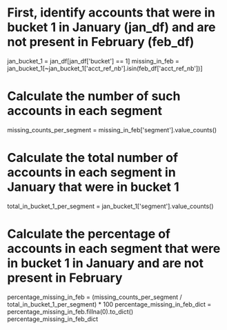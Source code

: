 # First, identify accounts that were in bucket 1 in January (jan_df) and are not present in February (feb_df)
jan_bucket_1 = jan_df[jan_df['bucket'] == 1]
missing_in_feb = jan_bucket_1[~jan_bucket_1['acct_ref_nb'].isin(feb_df['acct_ref_nb'])]

# Calculate the number of such accounts in each segment
missing_counts_per_segment = missing_in_feb['segment'].value_counts()

# Calculate the total number of accounts in each segment in January that were in bucket 1
total_in_bucket_1_per_segment = jan_bucket_1['segment'].value_counts()

# Calculate the percentage of accounts in each segment that were in bucket 1 in January and are not present in February
percentage_missing_in_feb = (missing_counts_per_segment / total_in_bucket_1_per_segment) * 100
percentage_missing_in_feb_dict = percentage_missing_in_feb.fillna(0).to_dict()
percentage_missing_in_feb_dict

